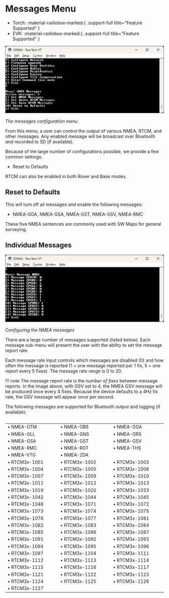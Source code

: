 # Messages Menu

<!--
Compatibility Icons
====================================================================================

:material-radiobox-marked:{ .support-full title="Feature Supported" }
:material-radiobox-indeterminate-variant:{ .support-partial title="Feature Partially Supported" }
:material-radiobox-blank:{ .support-none title="Feature Not Supported" }
-->

<div class="grid cards fill" markdown>

- Torch: :material-radiobox-marked:{ .support-full title="Feature Supported" }
- EVK: :material-radiobox-marked:{ .support-full title="Feature Supported" }

</div>

![Message rate configuration](<img/Terminal/SparkFun RTK Everywhere - Messages Menu.png>)

*The messages configuration menu*

From this menu, a user can control the output of various NMEA, RTCM, and other messages. Any enabled message will be broadcast over Bluetooth *and* recorded to SD (if available).

Because of the large number of configurations possible, we provide a few common settings:

* Reset to Defaults

RTCM can also be enabled in both Rover and Base modes.

## Reset to Defaults

This will turn off all messages and enable the following messages:

* NMEA-GGA, NMEA-GSA, NMEA-GST, NMEA-GSV, NMEA-RMC

These five NMEA sentences are commonly used with SW Maps for general surveying.

## Individual Messages

![Configuring the NMEA messages](<img/Terminal/SparkFun RTK Everywhere - Messages Menu NMEA.png>)

*Configuring the NMEA messages*

There are a large number of messages supported (listed below). Each message sub-menu will present the user with the ability to set the message report rate.

Each message rate input controls which messages are disabled (0) and how often the message is reported (1 = one message reported per 1 fix, 5 = one report every 5 fixes). The message rate range is 0 to 20.

!!! note
	The message report rate is the *number of fixes* between message reports. In the image above, with GSV set to 4, the NMEA GSV message will be produced once every 4 fixes. Because the device defaults to a 4Hz fix rate, the GSV message will appear once per second.

The following messages are supported for Bluetooth output and logging (if available):

<table class="table">
	<table>
	<COLGROUP><COL WIDTH=200><COL WIDTH=200><COL WIDTH=200></COLGROUP>
	<tr>
		<td>&#8226; NMEA-DTM</td>
		<td>&#8226; NMEA-GBS</td>
		<td>&#8226; NMEA-GGA</td>
	</tr>
	<tr>
		<td>&#8226; NMEA-GLL</td>
		<td>&#8226; NMEA-GNS</td>
		<td>&#8226; NMEA-GRS</td>
	</tr>
	<tr>
		<td>&#8226; NMEA-GSA</td>
		<td>&#8226; NMEA-GST</td>
		<td>&#8226; NMEA-GSV</td>
	</tr>
	<tr>
		<td>&#8226; NMEA-RMC</td>
		<td>&#8226; NMEA-ROT</td>
		<td>&#8226; NMEA-THS</td>
	</tr>
	<tr>
		<td>&#8226; NMEA-VTG</td>
	<td>&#8226; NMEA-ZDA</td>
	</tr>
	<tr>
	<td>&#8226; RTCM3x-1001</td>
	<td>&#8226; RTCM3x-1002</td>
	<td>&#8226; RTCM3x-1003</td>
	</tr>
	<tr>
	<td>&#8226; RTCM3x-1004</td>
	<td>&#8226; RTCM3x-1005</td>
	<td>&#8226; RTCM3x-1006</td>
	</tr>
	<tr>
	<td>&#8226; RTCM3x-1007</td>
	<td>&#8226; RTCM3x-1009</td>
	<td>&#8226; RTCM3x-1010</td>
	</tr>
	<tr>
	<td>&#8226; RTCM3x-1011</td>
	<td>&#8226; RTCM3x-1012</td>
	<td>&#8226; RTCM3x-1013</td>
	</tr>
	<tr>
	<td>&#8226; RTCM3x-1019</td>
	<td>&#8226; RTCM3x-1020</td>
	<td>&#8226; RTCM3x-1033</td>
	</tr>
	<tr>
	<td>&#8226; RTCM3x-1042</td>
	<td>&#8226; RTCM3x-1044</td>
	<td>&#8226; RTCM3x-1045</td>
	</tr>
	<tr>
	<td>&#8226; RTCM3x-1046</td>
	<td>&#8226; RTCM3x-1071</td>
	<td>&#8226; RTCM3x-1072</td>
	</tr>
	<tr>
	<td>&#8226; RTCM3x-1073</td>
	<td>&#8226; RTCM3x-1074</td>
	<td>&#8226; RTCM3x-1075</td>
	</tr>
	<tr>
	<td>&#8226; RTCM3x-1076</td>
	<td>&#8226; RTCM3x-1077</td>
	<td>&#8226; RTCM3x-1081</td>
	</tr>
	<tr>
	<td>&#8226; RTCM3x-1082</td>
	<td>&#8226; RTCM3x-1083</td>
	<td>&#8226; RTCM3x-1084</td>
	</tr>
	<tr>
	<td>&#8226; RTCM3x-1085</td>
	<td>&#8226; RTCM3x-1086</td>
	<td>&#8226; RTCM3x-1087</td>
	</tr>
	<tr>
	<td>&#8226; RTCM3x-1091</td>
	<td>&#8226; RTCM3x-1092</td>
	<td>&#8226; RTCM3x-1093</td>
	</tr>
	<tr>
	<td>&#8226; RTCM3x-1094</td>
	<td>&#8226; RTCM3x-1095</td>
	<td>&#8226; RTCM3x-1096</td>
	</tr>
	<tr>
	<td>&#8226; RTCM3x-1097</td>
	<td>&#8226; RTCM3x-1104</td>
	<td>&#8226; RTCM3x-1111</td>
	</tr>
	<tr>
	<td>&#8226; RTCM3x-1112</td>
	<td>&#8226; RTCM3x-1113</td>
	<td>&#8226; RTCM3x-1114</td>
	</tr>
	<tr>
	<td>&#8226; RTCM3x-1115</td>
	<td>&#8226; RTCM3x-1116</td>
	<td>&#8226; RTCM3x-1117</td>
	</tr>
	<tr>
	<td>&#8226; RTCM3x-1121</td>
	<td>&#8226; RTCM3x-1122</td>
	<td>&#8226; RTCM3x-1123</td>
	</tr>
	<tr>
	<td>&#8226; RTCM3x-1124</td>
	<td>&#8226; RTCM3x-1125</td>
	<td>&#8226; RTCM3x-1126</td>
	</tr>
	<tr>
	<td>&#8226; RTCM3x-1127</td>
	</tr>

</table></table>
